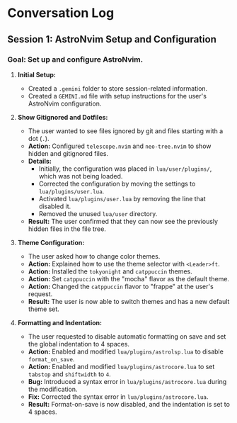# Conversation Log

## Session 1: AstroNvim Setup and Configuration

### Goal: Set up and configure AstroNvim.

1.  **Initial Setup:**
    - Created a `.gemini` folder to store session-related information.
    - Created a `GEMINI.md` file with setup instructions for the user's AstroNvim configuration.

2.  **Show Gitignored and Dotfiles:**
    - The user wanted to see files ignored by git and files starting with a dot (`.`).
    - **Action:** Configured `telescope.nvim` and `neo-tree.nvim` to show hidden and gitignored files.
    - **Details:**
        - Initially, the configuration was placed in `lua/user/plugins/`, which was not being loaded.
        - Corrected the configuration by moving the settings to `lua/plugins/user.lua`.
        - Activated `lua/plugins/user.lua` by removing the line that disabled it.
        - Removed the unused `lua/user` directory.
    - **Result:** The user confirmed that they can now see the previously hidden files in the file tree.

3.  **Theme Configuration:**
    - The user asked how to change color themes.
    - **Action:** Explained how to use the theme selector with `<Leader>ft`.
    - **Action:** Installed the `tokyonight` and `catppuccin` themes.
    - **Action:** Set `catppuccin` with the "mocha" flavor as the default theme.
    - **Action:** Changed the `catppuccin` flavor to "frappe" at the user's request.
    - **Result:** The user is now able to switch themes and has a new default theme set.

4.  **Formatting and Indentation:**
    - The user requested to disable automatic formatting on save and set the global indentation to 4 spaces.
    - **Action:** Enabled and modified `lua/plugins/astrolsp.lua` to disable `format_on_save`.
    - **Action:** Enabled and modified `lua/plugins/astrocore.lua` to set `tabstop` and `shiftwidth` to `4`.
    - **Bug:** Introduced a syntax error in `lua/plugins/astrocore.lua` during the modification.
    - **Fix:** Corrected the syntax error in `lua/plugins/astrocore.lua`.
    - **Result:** Format-on-save is now disabled, and the indentation is set to 4 spaces.
